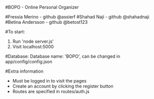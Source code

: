 #BOPO - Online Personal Organizer

#Fressia Merino - github @assierf
#Shahad Naji - github @shahadnaji
#Betina Andersson - github @betost123

#To start:
1. Run 'node server.js'
2. Visit localhost:5000

#Database:
Database name: 'BOPO', can be changed in app/config/config.json

#Extra information
- Must be logged in to visit the pages
- Create an account by clicking the register button
- Routes are specified in routes/auth.js
